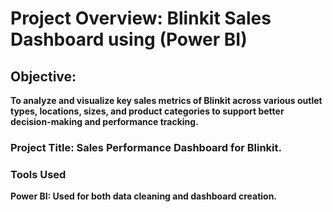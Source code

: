 # Project Overview: Blinkit Sales Dashboard using (Power BI)

## Objective:
**To analyze and visualize key sales metrics of Blinkit across various outlet types, locations, sizes, and product categories to support better decision-making and performance tracking.**

### Project Title: Sales Performance Dashboard for Blinkit.

### Tools Used
**Power BI: Used for both data cleaning and dashboard creation.**
